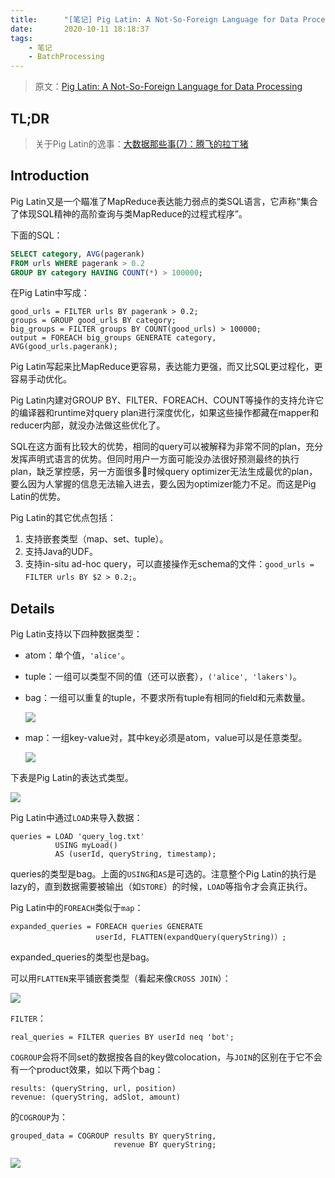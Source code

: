 ```yaml
---
title:      "[笔记] Pig Latin: A Not-So-Foreign Language for Data Processing"
date:       2020-10-11 18:18:37
tags:
    - 笔记
    - BatchProcessing
---
```


> 原文：[Pig Latin: A Not-So-Foreign Language for Data Processing](https://dl.acm.org/doi/abs/10.1145/1376616.1376726)

## TL;DR

> 关于Pig Latin的逸事：[大数据那些事(7)：腾飞的拉丁猪](https://mp.weixin.qq.com/s/1OwY353VTfVrPfY2bxhGhA)

<!--more-->

## Introduction

Pig Latin又是一个瞄准了MapReduce表达能力弱点的类SQL语言，它声称“集合了体现SQL精神的高阶查询与类MapReduce的过程式程序”。

下面的SQL：

```sql
SELECT category, AVG(pagerank)
FROM urls WHERE pagerank > 0.2
GROUP BY category HAVING COUNT(*) > 100000;
```

在Pig Latin中写成：

```
good_urls = FILTER urls BY pagerank > 0.2;
groups = GROUP good_urls BY category;
big_groups = FILTER groups BY COUNT(good_urls) > 100000;
output = FOREACH big_groups GENERATE category, AVG(good_urls.pagerank);
```

Pig Latin写起来比MapReduce更容易，表达能力更强，而又比SQL更过程化，更容易手动优化。

Pig Latin内建对GROUP BY、FILTER、FOREACH、COUNT等操作的支持允许它的编译器和runtime对query plan进行深度优化，如果这些操作都藏在mapper和reducer内部，就没办法做这些优化了。

SQL在这方面有比较大的优势，相同的query可以被解释为非常不同的plan，充分发挥声明式语言的优势。但同时用户一方面可能没办法很好预测最终的执行plan，缺乏掌控感，另一方面很多时候query optimizer无法生成最优的plan，要么因为人掌握的信息无法输入进去，要么因为optimizer能力不足。而这是Pig Latin的优势。

Pig Latin的其它优点包括：
1. 支持嵌套类型（map、set、tuple）。
1. 支持Java的UDF。
1. 支持in-situ ad-hoc query，可以直接操作无schema的文件：`good_urls = FILTER urls BY $2 > 0.2;`。

## Details

Pig Latin支持以下四种数据类型：
- atom：单个值，`'alice'`。
- tuple：一组可以类型不同的值（还可以嵌套），`('alice', 'lakers')`。
- bag：一组可以重复的tuple，不要求所有tuple有相同的field和元素数量。

    ![](https://fuzhe-pics.oss-cn-beijing.aliyuncs.com/2021-03/pig-latin-02.png)
- map：一组key-value对，其中key必须是atom，value可以是任意类型。

    ![](https://fuzhe-pics.oss-cn-beijing.aliyuncs.com/2021-03/pig-latin-03.png)

下表是Pig Latin的表达式类型。

![](https://fuzhe-pics.oss-cn-beijing.aliyuncs.com/2021-03/pig-latin-01.png)

Pig Latin中通过`LOAD`来导入数据：

```
queries = LOAD 'query_log.txt'
          USING myLoad()
          AS (userId, queryString, timestamp);
```

queries的类型是bag。上面的`USING`和`AS`是可选的。注意整个Pig Latin的执行是lazy的，直到数据需要被输出（如`STORE`）的时候，`LOAD`等指令才会真正执行。

Pig Latin中的`FOREACH`类似于`map`：

```
expanded_queries = FOREACH queries GENERATE
                   userId, FLATTEN(expandQuery(queryString)）;
```

expanded_queries的类型也是bag。

可以用`FLATTEN`来平铺嵌套类型（看起来像`CROSS JOIN`）：

![](https://fuzhe-pics.oss-cn-beijing.aliyuncs.com/2021-03/pig-latin-04.png)

`FILTER`：

```
real_queries = FILTER queries BY userId neq 'bot';
```

`COGROUP`会将不同set的数据按各自的key做colocation，与`JOIN`的区别在于它不会有一个product效果，如以下两个bag：

```
results: (queryString, url, position)
revenue: (queryString, adSlot, amount)
```

的`COGROUP`为：

```
grouped_data = COGROUP results BY queryString,
                       revenue BY queryString;
```

![](https://fuzhe-pics.oss-cn-beijing.aliyuncs.com/2021-03/pig-latin-05.png)
